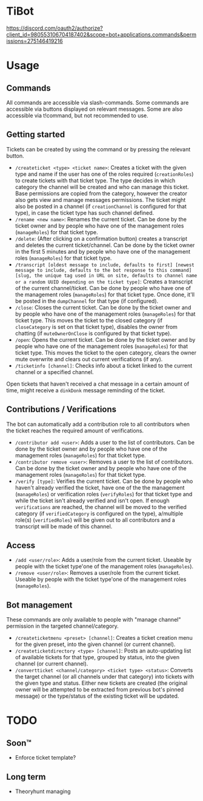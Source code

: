 TiBot
=======

https://discord.com/oauth2/authorize?client_id=980553106704187402&scope=bot+applications.commands&permissions=275146419216


# Usage
## Commands
All commands are accessible via slash-commands. Some commands are accessible via buttons displayed on relevant messages. Some are also accessible via t!command, but not recommended to use.

## Getting started
Tickets can be created by using the command or by pressing the relevant button.
- `/createticket <type> <ticket name>`: Creates a ticket with the given type and name if the user has one of the roles required (`creationRoles`) to create tickets with that ticket type. The type decides in which category the channel will be created and who can manage this ticket. Base permissions are copied from the category, however the creator also gets view and manage messages permissions. The ticket might also be posted in a channel (if `creationChannel` is configured for that type), in case the ticket type has such channel defined.
- `/rename <new name>`: Renames the current ticket. Can be done by the ticket owner and by people who have one of the management roles (`manageRoles`) for that ticket type.
- `/delete`: (After clicking on a confirmation button) creates a transcript and deletes the current ticket/channel. Can be done by the ticket owner in the first 5 minutes and by people who have one of the management roles (`manageRoles`) for that ticket type.
- `/transcript [oldest message to include, defaults to first] [newest message to include, defaults to the bot response to this command] [slug, the unique tag used in URL on site, defaults to channel name or a random UUID depending on the ticket type]`: Creates a transcript of the current channel/ticket. Can be done by people who have one of the management roles (`manageRoles`) for that ticket type. Once done, it'll be posted in the `dumpChannel` for that type (if configured).
- `/close`: Closes the current ticket. Can be done by the ticket owner and by people who have one of the management roles (`manageRoles`) for that ticket type. This moves the ticket to the closed category (if `closeCategory` is set on that ticket type), disables the owner from chatting (if `muteOwnerOnClose` is configured by that ticket type). 
- `/open`: Opens the current ticket. Can be done by the ticket owner and by people who have one of the management roles (`manageRoles`) for that ticket type. This moves the ticket to the open category, clears the owner mute overwrite and clears out current verifications (if any).
- `/ticketinfo [channel]`: Checks info about a ticket linked to the current channel or a specified channel.

Open tickets that haven't received a chat message in a certain amount of time, might receive a `dinkDonk` message reminding of the ticket.

## Contributions / Verifications
The bot can automatically add a contribution role to all contributors when the ticket reaches the required amount of verifications.
- `/contributor add <user>`: Adds a user to the list of contributors. Can be done by the ticket owner and by people who have one of the management roles (`manageRoles`) for that ticket type.
- `/contributor remove <user>`: Removes a user to the list of contributors. Can be done by the ticket owner and by people who have one of the management roles (`manageRoles`) for that ticket type.
- `/verify [type]`: Verifies the current ticket. Can be done by people who haven't already verified the ticket, have one of the the management (`manageRoles`) or verification roles (`verifyRoles`) for that ticket type and while the ticket isn't already verified and isn't open. If enough `verifications` are reached, the channel will be moved to the verified category (if `verifiedCategory` is configured on the type), a/multiple role(s) (`verifiedRoles`) will be given out to all contributors and a transcript will be made of this channel.

## Access
- `/add <user/role>`: Adds a user/role from the current ticket. Useable by people with the ticket type'one of the management roles (`manageRoles`).
- `/remove <user/role>`: Removes a user/role from the current ticket. Useable by people with the ticket type'one of the management roles (`manageRoles`).

## Bot management
These commands are only available to people with "manage channel" permission in the targeted channel/category.
- `/createticketmenu <preset> [channel]`: Creates a ticket creation menu for the given preset, into the given channel (or current channel).
- `/createticketdirectory <type> [channel]`: Posts an auto-updating list of available tickets for that type, grouped by status, into the given channel (or current channel).
- `/convertticket <channel/category> <ticket type> <status>`: Converts the target channel (or all channels under that category) into tickets with the given type and status. Either new tickets are created (the original owner will be attempted to be extracted from previous bot's pinned message) or the type/status of the existing ticket will be updated.

# TODO
## Soon:tm:
- Enforce ticket template?

## Long term
- Theoryhunt managing
